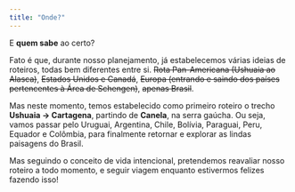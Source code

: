 ```yaml
---
title: "Onde?"
---
```

E **quem sabe** ao certo?

Fato é que, durante nosso planejamento, já estabelecemos várias ideias de roteiros, todas bem diferentes entre si. ~~Rota Pan-Americana (Ushuaia ao Alasca)~~, ~~Estados Unidos e Canadá~~, ~~Europa (entrando e saindo dos países pertencentes à Área de Schengen)~~, ~~apenas Brasil~~.

Mas neste momento, temos estabelecido como primeiro roteiro o trecho **Ushuaia &rarr; Cartagena**, partindo de **Canela**, na serra gaúcha. Ou seja, vamos passar pelo Uruguai, Argentina, Chile, Bolívia, Paraguai, Peru, Equador e Colômbia, para finalmente retornar e explorar as lindas paisagens do Brasil.

Mas seguindo o conceito de vida intencional, pretendemos reavaliar nosso roteiro a todo momento, e seguir viagem enquanto estivermos felizes fazendo isso!
